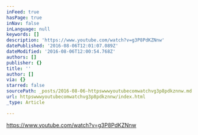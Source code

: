 ```yaml
---
inFeed: true
hasPage: true
inNav: false
inLanguage: null
keywords: []
description: 'https://www.youtube.com/watch?v=g3P8PdKZNnw'
datePublished: '2016-08-06T12:01:07.089Z'
dateModified: '2016-08-06T12:00:54.768Z'
authors: []
publisher: {}
title: ''
author: []
via: {}
starred: false
sourcePath: _posts/2016-08-06-httpswwwyoutubecomwatchvg3p8pdkznnw.md
url: httpswwwyoutubecomwatchvg3p8pdkznnw/index.html
_type: Article

---
```

https://www.youtube.com/watch?v=g3P8PdKZNnw